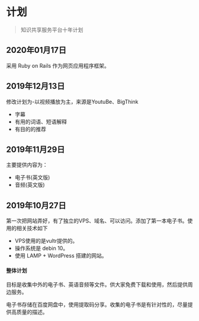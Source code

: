 # 计划
> 知识共享服务平台十年计划

## 2020年01月17日
采用 Ruby on Rails 作为网页应用程序框架。

## 2019年12月13日
修改计划为-以视频播放为主，来源是YoutuBe、BigThink
- 字幕
- 有用的词语、短语解释
- 有目的的推荐

## 2019年11月29日
主要提供内容为：
- 电子书(英文版)
- 音频(英文版)

## 2019年10月27日
第一次把网站弄好，有了独立的VPS、域名、可以访问。添加了第一本电子书。使用的相关技术如下

- VPS使用的是vultr提供的。
- 操作系统是 debin 10。
- 使用 LAMP + WordPress 搭建的网站。

#### 整体计划
目标是收集中外的电子书、英语音频等文件。供大家免费下载和使用，然后提供周边服务。

电子书存储在百度网盘中，使用提取码分享。收集的电子书是有针对性的，尽量提供高质量的描述。
